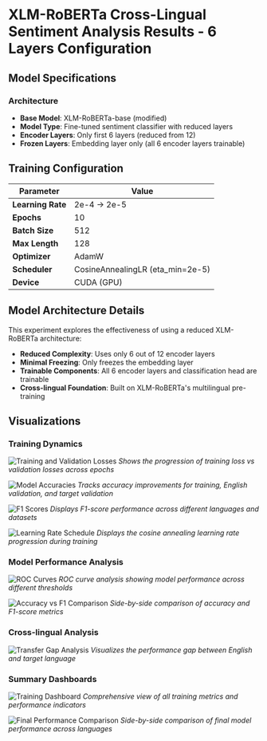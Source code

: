 # XLM-RoBERTa Cross-Lingual Sentiment Analysis Results - 6 Layers Configuration

## Model Specifications

### Architecture
- **Base Model**: XLM-RoBERTa-base (modified)
- **Model Type**: Fine-tuned sentiment classifier with reduced layers
- **Encoder Layers**: Only first 6 layers (reduced from 12)
- **Frozen Layers**: Embedding layer only (all 6 encoder layers trainable)

## Training Configuration

| Parameter | Value |
|-----------|-------|
| **Learning Rate** | 2e-4 → 2e-5 |
| **Epochs** | 10 |
| **Batch Size** | 512 |
| **Max Length** | 128 |
| **Optimizer** | AdamW |
| **Scheduler** | CosineAnnealingLR (eta_min=2e-5) |
| **Device** | CUDA (GPU) |

## Model Architecture Details
This experiment explores the effectiveness of using a reduced XLM-RoBERTa architecture:
- **Reduced Complexity**: Uses only 6 out of 12 encoder layers
- **Minimal Freezing**: Only freezes the embedding layer
- **Trainable Components**: All 6 encoder layers and classification head are trainable
- **Cross-lingual Foundation**: Built on XLM-RoBERTa's multilingual pre-training

## Visualizations

### Training Dynamics
![Training and Validation Losses](losses.png)
*Shows the progression of training loss vs validation losses across epochs*

![Model Accuracies](accuracies.png)
*Tracks accuracy improvements for training, English validation, and target validation*

![F1 Scores](f1_scores.png)
*Displays F1-score performance across different languages and datasets*

![Learning Rate Schedule](learning_rate.png)
*Displays the cosine annealing learning rate progression during training*

### Model Performance Analysis
![ROC Curves](roc_curve.png)
*ROC curve analysis showing model performance across different thresholds*

![Accuracy vs F1 Comparison](accuracy_f1_comparison.png)
*Side-by-side comparison of accuracy and F1-score metrics*

### Cross-lingual Analysis
![Transfer Gap Analysis](transfer_gap.png)
*Visualizes the performance gap between English and target language*

### Summary Dashboards
![Training Dashboard](dashboard.png)
*Comprehensive view of all training metrics and performance indicators*

![Final Performance Comparison](final_comparison.png)
*Side-by-side comparison of final model performance across languages*